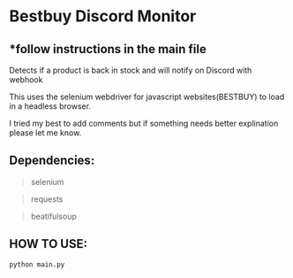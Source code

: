 # Bestbuy Discord Monitor
## *follow instructions in the main file
Detects if a product is back in stock and will notify on Discord with webhook

This uses the selenium webdriver for javascript websites(BESTBUY) to load in a headless browser.

I tried my best to add comments but if something needs better explination please let me know.

## Dependencies:
>selenium

>requests

>beatifulsoup

## HOW TO USE:
  `python main.py`
